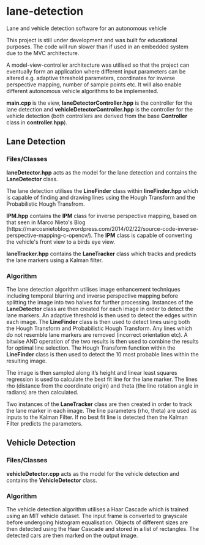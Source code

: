 # lane-detection
Lane and vehicle detection software for an autonomous vehicle

<p>This project is still under development and was built for educational purposes. The code will run slower than if used in an embedded system due to the MVC architecture.</p>

<p>A model-view-controller architecture was utilised so that the project can eventually form an application where different input parameters can be altered e.g. adaptive threshold parameters, coordinates for inverse perspective mapping, number of sample points etc. It will also enable different autonomous vehicle algorithms to be implemented.</p>

<p><b>main.cpp</b> is the view, <b>laneDetectorController.hpp</b> is the controller for the lane detection and <b>vehicleDetectorController.hpp</b> is the controller for the vehicle detection (both controllers are derived from the base <b>Controller</b> class in <b>controller.hpp</b>).</p>

<h2>Lane Detection</h2>

<h3>Files/Classes</h3>
<p><b>laneDetector.hpp</b>  acts as the model for the lane detection and contains the <b>LaneDetector</b> class.</p>

<p>The lane detection utilises the <b>LineFinder</b> class within <b>lineFinder.hpp</b> which is capable of finding and drawing lines using the Hough Transform and the Probabilistic Hough Transfrom.</p>

<p><b>IPM.hpp</b> contains the <b>IPM</b> class for inverse perspective mapping, based on that seen in Marco Nieto's Blog (https://marcosnietoblog.wordpress.com/2014/02/22/source-code-inverse-perspective-mapping-c-opencv/). The <b>IPM</b> class is capable of converting the vehicle's front view to a birds eye view.</p>

<p><b>laneTracker.hpp</b> contains the <b>LaneTracker</b> class which tracks and predicts the lane markers using a Kalman filter.</p>

<h3>Algorithm</h3>
<p>The lane detection algorithm utilises image enhancement techniques including temporal blurring and inverse perspective mapping before splitting the image into two halves for further processing. Instances of the <b>LaneDetector</b> class are then created for each image in order to detect the lane markers. An adaptive threshold is then used to detect the edges within each image. The <b>LineFinder</b> class is then used to detect lines using both the Hough Transform and Probabilistic Hough Transform. Any lines which do not resemble lane markers are removed (incorrect orientation etc). A bitwise AND operation of the two results is then used to combine the results for optimal line selection. The Hough Transform function within the <b>LineFinder</b> class is then used to detect the 10 most probable lines within the resulting image.</p>

<p>The image is then sampled along it’s height and linear least squares regression is used to calculate the best fit line for the lane marker. The lines rho (distance from the coordinate origin) and theta (the line rotation angle in radians) are then calculated.</p>

<p>Two instances of the <b>LaneTracker</b> class are then created in order to track the lane marker in each image. The line parameters (rho, theta) are used as inputs to the Kalman Filter. If no best fit line is detected then the Kalman Filter predicts the parameters.</p>

<h2>Vehicle Detection</h2> 
<h3>Files/Classes</h3>
<p><b>vehicleDetector.cpp</b> acts as the model for the vehicle detection and contains the <b>VehicleDetector</b> class.</p>

<h3>Algorithm</h3>
The vehicle detection algorithm utilises a Haar Cascade which is trained using an MIT vehicle dataset. The input frame is converted to grayscale before undergoing histogram equalisation. Objects of different sizes are then detected using the Haar Cascade and stored in a list of rectangles. The detected cars are then marked on the output image.  

